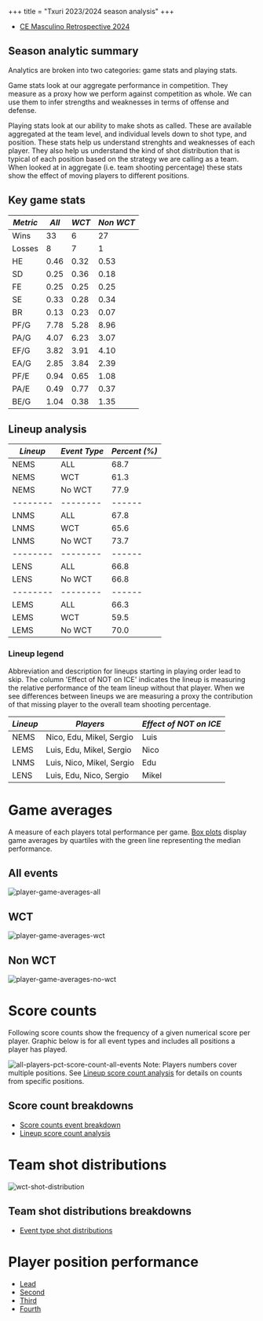 +++
title = "Txuri 2023/2024 season analysis"
+++


- [CE Masculino Retrospective 2024](/ce-masculino-2024-analysis)

## Season analytic summary
Analytics are broken into two categories: game stats and playing stats.

Game stats look at our aggregate performance in competition. They measure as a proxy how we perform against competition as whole. We can use them to infer strengths and weaknesses in terms of offense and defense.

Playing stats look at our ability to make shots as called. These are available aggregated at the team level, and individual levels down to shot type, and position. These stats help us understand strenghts and weaknesses of each player. They also help us understand the kind of shot distribution that is typical of each position based on the strategy we are calling as a team. When looked at in aggregate (i.e. team shooting percentage) these stats show the effect of moving players to different positions.

## Key game stats

| *Metric* | *All* | *WCT* | *Non WCT* |
|----------|-------|-------|-----------|
| Wins     | 33    | 6     | 27        |
| Losses   | 8     | 7     | 1         |
| HE       | 0.46  | 0.32  | 0.53      |
| SD       | 0.25  | 0.36  | 0.18      |
| FE       | 0.25  | 0.25  | 0.25      |
| SE       | 0.33  | 0.28  | 0.34      |
| BR       | 0.13  | 0.23  | 0.07      |
| PF/G     | 7.78  | 5.28  | 8.96      |
| PA/G     | 4.07  | 6.23  | 3.07      |
| EF/G     | 3.82  | 3.91  | 4.10      |
| EA/G     | 2.85  | 3.84  | 2.39      |
| PF/E     | 0.94  | 0.65  | 1.08      |
| PA/E     | 0.49  | 0.77  | 0.37      |
| BE/G     | 1.04  | 0.38  | 1.35      |




## Lineup analysis
| *Lineup* | *Event Type* | *Percent (%)* |
|----------|--------------|---------------|
| NEMS     | ALL          | 68.7          |
| NEMS     | WCT          | 61.3          |
| NEMS     | No WCT       | 77.9          |
| -------- | --------     | ------        |
| LNMS     | ALL          | 67.8          |
| LNMS     | WCT          | 65.6          |
| LNMS     | No WCT       | 73.7          |
| -------- | --------     | ------        |
| LENS     | ALL          | 66.8          |
| LENS     | No WCT       | 66.8          |
| -------- | --------     | ------        |
| LEMS     | ALL          | 66.3          |
| LEMS     | WCT          | 59.5          |
| LEMS     | No WCT       | 70.0          |

### Lineup legend
Abbreviation and description for lineups starting in playing order lead to skip. The column 'Effect of NOT on ICE' indicates the lineup is measuring the relative performance of the team lineup without that player. When we see differences between lineups we are measuring a proxy the contribution of that missing player to the overall team shooting percentage.

| *Lineup* | *Players* | *Effect of NOT on ICE* |
|----------|--------------|------------------------|
| NEMS     | Nico, Edu, Mikel, Sergio          | Luis                   |
| LEMS     | Luis, Edu, Mikel, Sergio          | Nico                   |
| LNMS     | Luis, Nico, Mikel, Sergio       | Edu                    |
| LENS     | Luis, Edu, Nico, Sergio          | Mikel                  |


# Game averages
A measure of each players total performance per game. [Box plots](https://en.wikipedia.org/wiki/Box_plot) display game averages by quartiles with the green line representing the median performance.
## All events
![player-game-averages-all](/player-game-averages-all-2024.png)
## WCT
![player-game-averages-wct](/player-game-averages-wct-2024.png)
## Non WCT
![player-game-averages-no-wct](/player-game-averages-no-wct-2024.png)


# Score counts
Following score counts show the frequency of a given numerical score per player. Graphic below is for all event types and includes all positions a player has played.

![all-players-pct-score-count-all-events](/all-players-pct-score-count-all-events-2024.png)
Note: Players numbers cover multiple positions. See [Lineup score count analysis](/txuri-lineup-analysis-2024) for details on counts from specific positions.

## Score count breakdowns
- [Score counts event breakdown](/txuri-score-count-breakdown-2024)
- [Lineup score count analysis](/txuri-lineup-analysis-2024)

# Team shot distributions
![wct-shot-distribution](/team-all-shot-distribution-2024.png)

## Team shot distributions breakdowns
- [Event type shot distributions](/txuri-2024-event-type-shot-distribution)


# Player position performance
- [Lead](/txuri-player-position-performance-lead-2024)
- [Second](/txuri-player-position-performance-second-2024)
- [Third](/txuri-player-position-performance-third-2024)
- [Fourth](/txuri-player-position-performance-fourth-2024)